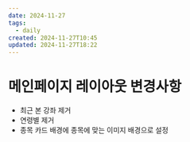 ```yaml
---
date: 2024-11-27
tags:
  - daily
created: 2024-11-27T10:45
updated: 2024-11-27T18:22
---
```

# 메인페이지 레이아웃 변경사항
- 최근 본 강좌 제거
- 연령별 제거
- 종목 카드 배경에 종목에 맞는 이미지 배경으로 설정